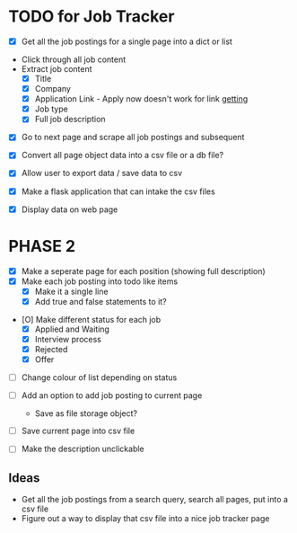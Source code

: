 # TODO for Job Tracker

- [X] Get all the job postings for a single page into a dict or list

- Click through all job content
- Extract job content
    - [X] Title
    - [X] Company
    - [X] Application Link - Apply now doesn't work for link [getting](getting)
    - [X] Job type
    - [X] Full job description

- [X] Go to next page and scrape all job postings and subsequent


- [X] Convert all page object data into a csv file or a db file?
- [X] Allow user to export data / save data to csv


- [X] Make a flask application that can intake the csv files
- [X] Display data on web page


# PHASE 2

- [X] Make a seperate page for each position (showing full description)
- [X] Make each job posting into todo like items
    - [X] Make it a single line
    - [X] Add true and false statements to it?
- [O] Make different status for each job
    - [X] Applied and Waiting
    - [X] Interview process
    - [X] Rejected
    - [X] Offer

- [ ] Change colour of list depending on status
    
- [ ] Add an option to add job posting to current page
    - Save as file storage object?
- [ ] Save current page into csv file
- [ ] Make the description unclickable



## Ideas

- Get all the job postings from a search query, search all pages, put into a csv file
- Figure out a way to display that csv file into a nice job tracker page
